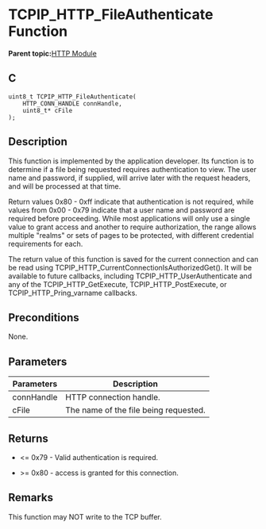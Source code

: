# TCPIP\_HTTP\_FileAuthenticate Function

**Parent topic:**[HTTP Module](GUID-25A4CF50-2F8F-47E7-A90C-ABFA52814459.md)

## C

```
uint8_t TCPIP_HTTP_FileAuthenticate(
    HTTP_CONN_HANDLE connHandle, 
    uint8_t* cFile
);
```

## Description

This function is implemented by the application developer. Its function is to determine if a file being requested requires authentication to view. The user name and password, if supplied, will arrive later with the request headers, and will be processed at that time.

Return values 0x80 - 0xff indicate that authentication is not required, while values from 0x00 - 0x79 indicate that a user name and password are required before proceeding. While most applications will only use a single value to grant access and another to require authorization, the range allows multiple "realms" or sets of pages to be protected, with different credential requirements for each.

The return value of this function is saved for the current connection and can be read using TCPIP\_HTTP\_CurrentConnectionIsAuthorizedGet\(\). It will be available to future callbacks, including TCPIP\_HTTP\_UserAuthenticate and any of the TCPIP\_HTTP\_GetExecute, TCPIP\_HTTP\_PostExecute, or TCPIP\_HTTP\_Pring\_varname callbacks.

## Preconditions

None.

## Parameters

|Parameters|Description|
|----------|-----------|
|connHandle|HTTP connection handle.|
|cFile|The name of the file being requested.|

## Returns

-   <= 0x79 - Valid authentication is required.

-   \>= 0x80 - access is granted for this connection.


## Remarks

This function may NOT write to the TCP buffer.

